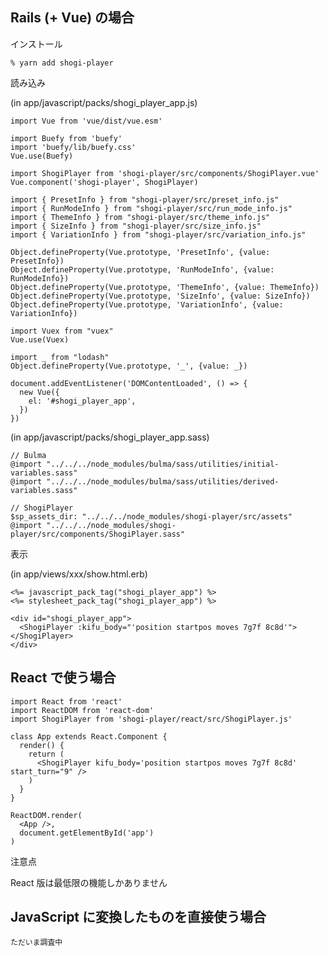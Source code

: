 ## Rails (+ Vue) の場合

インストール

    % yarn add shogi-player

読み込み

(in app/javascript/packs/shogi_player_app.js)

    import Vue from 'vue/dist/vue.esm'
     
    import Buefy from 'buefy'
    import 'buefy/lib/buefy.css'
    Vue.use(Buefy)
     
    import ShogiPlayer from 'shogi-player/src/components/ShogiPlayer.vue'
    Vue.component('shogi-player', ShogiPlayer)
     
    import { PresetInfo } from "shogi-player/src/preset_info.js"
    import { RunModeInfo } from "shogi-player/src/run_mode_info.js"
    import { ThemeInfo } from "shogi-player/src/theme_info.js"
    import { SizeInfo } from "shogi-player/src/size_info.js"
    import { VariationInfo } from "shogi-player/src/variation_info.js"

    Object.defineProperty(Vue.prototype, 'PresetInfo', {value: PresetInfo})
    Object.defineProperty(Vue.prototype, 'RunModeInfo', {value: RunModeInfo})
    Object.defineProperty(Vue.prototype, 'ThemeInfo', {value: ThemeInfo})
    Object.defineProperty(Vue.prototype, 'SizeInfo', {value: SizeInfo})
    Object.defineProperty(Vue.prototype, 'VariationInfo', {value: VariationInfo})

    import Vuex from "vuex"
    Vue.use(Vuex)
     
    import _ from "lodash"
    Object.defineProperty(Vue.prototype, '_', {value: _})

    document.addEventListener('DOMContentLoaded', () => {
      new Vue({
        el: '#shogi_player_app',
      })
    })

(in app/javascript/packs/shogi_player_app.sass)

    // Bulma
    @import "../../../node_modules/bulma/sass/utilities/initial-variables.sass"
    @import "../../../node_modules/bulma/sass/utilities/derived-variables.sass"
     
    // ShogiPlayer
    $sp_assets_dir: "../../../node_modules/shogi-player/src/assets"
    @import "../../../node_modules/shogi-player/src/components/ShogiPlayer.sass"

表示

(in app/views/xxx/show.html.erb)

    <%= javascript_pack_tag("shogi_player_app") %>
    <%= stylesheet_pack_tag("shogi_player_app") %>

    <div id="shogi_player_app">
      <ShogiPlayer :kifu_body="'position startpos moves 7g7f 8c8d'"></ShogiPlayer>
    </div>

## React で使う場合

    import React from 'react'
    import ReactDOM from 'react-dom'
    import ShogiPlayer from 'shogi-player/react/src/ShogiPlayer.js'

    class App extends React.Component {
      render() {
        return (
          <ShogiPlayer kifu_body='position startpos moves 7g7f 8c8d' start_turn="9" />
        )
      }
    }

    ReactDOM.render(
      <App />,
      document.getElementById('app')
    )

<article class="message is-warning">
  <div class="message-header">
    <p>注意点</p>
  </div>
  <div class="message-body">
     React 版は最低限の機能しかありません
  </div>
</article>

## JavaScript に変換したものを直接使う場合

    ただいま調査中
